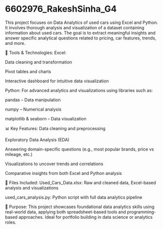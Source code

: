 # 6602976_RakeshSinha_G4
This project focuses on Data Analytics of used cars using Excel and Python. It involves thorough analysis and visualization of a dataset containing information about used cars. The goal is to extract meaningful insights and answer specific analytical questions related to pricing, car features, trends, and more.

🧰 Tools & Technologies:
Excel:

Data cleaning and transformation

Pivot tables and charts

Interactive dashboard for intuitive data visualization

Python: For advanced analytics and visualizations using libraries such as:

pandas – Data manipulation

numpy – Numerical analysis

matplotlib & seaborn – Data visualization


📊 Key Features:
Data cleaning and preprocessing

Exploratory Data Analysis (EDA)

Answering domain-specific questions (e.g., most popular brands, price vs mileage, etc.)

Visualizations to uncover trends and correlations

Comparative insights from both Excel and Python analysis

📁 Files Included:
Used_Cars_Data.xlsx: Raw and cleaned data, Excel-based analysis and visualizations

used_cars_analysis.py: Python script with full data analytics pipeline

🚀 Purpose:
This project showcases foundational data analytics skills using real-world data, applying both spreadsheet-based tools and programming-based approaches. Ideal for portfolio building in data science or analytics roles.


